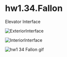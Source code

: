 # hw1.34.Fallon
Elevator Interface

![ExteriorInterface](https://user-images.githubusercontent.com/45009373/65209122-bcbf2280-da5c-11e9-8a5c-aad1225ba86f.jpg)


![InteriorInterface](https://user-images.githubusercontent.com/45009373/65209164-de200e80-da5c-11e9-9218-126a2eb34742.jpg)

![hw1 34 Fallon gif](https://user-images.githubusercontent.com/45009373/65209561-2a1f8300-da5e-11e9-94d0-34b0475e283d.gif)
